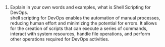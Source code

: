 1. Explain in your own words and examples, what is Shell Scripting for DevOps.\
    shell scripting for DevOps enables the automation of manual processes, reducing human effort and minimizing the potential for errors. It allows for the creation of scripts that can execute a series of commands, interact with system resources, handle file operations, and perform other operations required for DevOps activities.

